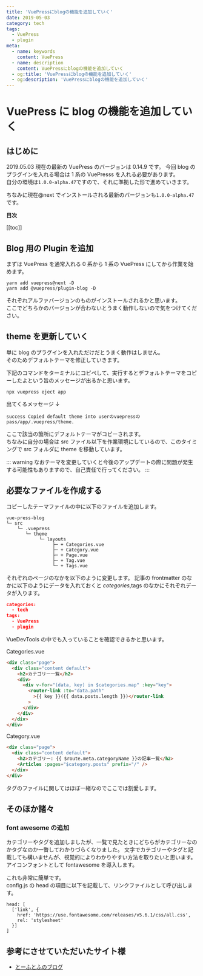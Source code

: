 ```yaml
---
title: 'VuePressにblogの機能を追加していく'
date: 2019-05-03
category: tech
tags:
  - VuePress
  - plugin
meta:
  - name: keywords
    content: VuePress
  - name: description
    content: VuePressにblogの機能を追加していく
  - og:title: 'VuePressにblogの機能を追加していく'
  - og:description: 'VuePressにblogの機能を追加していく'
---
```


# VuePress に blog の機能を追加していく

## はじめに

2019.05.03 現在の最新の VuePress のバージョンは 0.14.9 です。
今回 blog のプラグインを入れる場合は 1 系の VuePresss を入れる必要があります。  
自分の環境は`1.0.0-alpha.47`ですので、それに準拠した形で進めていきます。

ちなみに現在@next でインストールされる最新のバージョンも`1.0.0-alpha.47`です。

**目次**

[[toc]]

## Blog 用の Plugin を追加

まずは VuePress を通常入れる 0 系から 1 系の VuePress にしてから作業を始めます。

```
yarn add vuepress@next -D
yarn add @vuepress/plugin-blog -D
```

それぞれアルファバージョンのものがインストールされるかと思います。  
ここでどちらかのバージョンが合わないとうまく動作しないので気をつけてください。

## theme を更新していく

単に blog のプラグインを入れただけだとうまく動作はしません。  
そのためデフォルトテーマを修正していきます。

下記のコマンドをターミナルにコピペして、実行するとデフォルトテーマをコピーしたよという旨のメッセージが出るかと思います。

```
npx vuepress eject app
```

出てくるメッセージ ↓

```
success Copied default theme into userのvuepressのpass/app/.vuepress/theme.
```

ここで該当の箇所にデフォルトテーマがコピーされます。  
ちなみに自分の場合は src ファイル以下を作業環境にしているので、このタイミングで src フォルダに theme を移動しています。

::: warning
なおテーマを変更していくと今後のアップデートの際に問題が発生する可能性もありますので、自己責任で行ってください。
:::

## 必要なファイルを作成する

コピーしたテーマファイルの中に以下のファイルを追加します。

```
vue-press-blog
└─ src
    └─ .vuepress
       └─ theme
            └─ layouts
                 ├─ + Categories.vue
                 ├─ + Category.vue
                 ├─ + Page.vue
                 ├─ + Tag.vue
                 └─ + Tags.vue
```

それぞれのページのなかを以下のように変更します。
記事の frontmatter のなかに以下のようにデータを入れておくと
$cotegories,$tags のなかにそれぞれデータが入ります。

```json
categories:
  - tech
tags:
  - VuePress
  - plugin
```

VueDevTools の中でも入っていることを確認できるかと思います。

Categories.vue

```html
<div class="page">
  <div class="content default">
    <h2>カテゴリー一覧</h2>
    <div>
      <div v-for="(data, key) in $categories.map" :key="key">
        <router-link :to="data.path"
          >{{ key }}({{ data.posts.length }})</router-link
        >
      </div>
    </div>
  </div>
</div>
```

Category.vue

```html
<div class="page">
  <div class="content default">
    <h2>カテゴリー: {{ $route.meta.categoryName }}の記事一覧</h2>
    <Articles :pages="$category.posts" prefix="/" />
  </div>
</div>
```

タグのファイルに関してはほぼ一緒なのでここでは割愛します。

## そのほか諸々

### font awesome の追加

カテゴリーやタグを追加しましたが、一覧で見たときにどちらがカテゴリーなのかタグなのか一瞥してわかりづらくなりました。
文字でカテゴリーやタグと記載しても構いませんが、視覚的によりわかりやすい方法を取りたいと思います。
アイコンフォントとして fontawesome を導入します。

これも非常に簡単です。  
config.js の head の項目に以下を記載して、リンクファイルとして呼び出します。

```
head: [
  ['link', {
    href: 'https://use.fontawesome.com/releases/v5.6.1/css/all.css',
    rel: 'stylesheet'
  }]
]
```

## 参考にさせていただいたサイト様

- [とーふとふのブログ](https://to-hutohu.com/)
